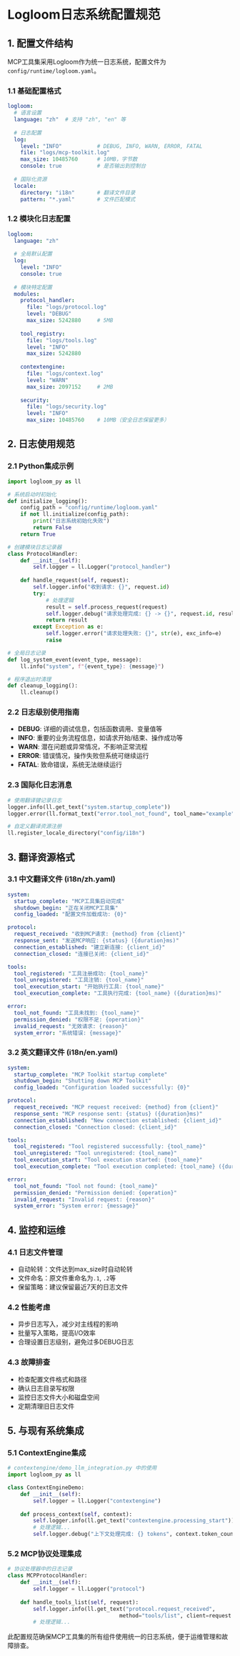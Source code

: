 # Logloom日志系统配置规范

## 1. 配置文件结构

MCP工具集采用Logloom作为统一日志系统，配置文件为`config/runtime/logloom.yaml`。

### 1.1 基础配置格式
```yaml
logloom:
  # 语言设置
  language: "zh"  # 支持 "zh", "en" 等
  
  # 日志配置
  log:
    level: "INFO"           # DEBUG, INFO, WARN, ERROR, FATAL
    file: "logs/mcp-toolkit.log"
    max_size: 10485760      # 10MB，字节数
    console: true           # 是否输出到控制台
  
  # 国际化资源
  locale:
    directory: "i18n"       # 翻译文件目录
    pattern: "*.yaml"       # 文件匹配模式
```

### 1.2 模块化日志配置
```yaml
logloom:
  language: "zh"
  
  # 全局默认配置
  log:
    level: "INFO"
    console: true
    
  # 模块特定配置
  modules:
    protocol_handler:
      file: "logs/protocol.log"
      level: "DEBUG"
      max_size: 5242880     # 5MB
      
    tool_registry:
      file: "logs/tools.log"
      level: "INFO"
      max_size: 5242880
      
    contextengine:
      file: "logs/context.log"
      level: "WARN"
      max_size: 2097152     # 2MB
      
    security:
      file: "logs/security.log"
      level: "INFO"
      max_size: 10485760    # 10MB（安全日志保留更多）
```

## 2. 日志使用规范

### 2.1 Python集成示例
```python
import logloom_py as ll

# 系统启动时初始化
def initialize_logging():
    config_path = "config/runtime/logloom.yaml"
    if not ll.initialize(config_path):
        print("日志系统初始化失败")
        return False
    return True

# 创建模块日志记录器
class ProtocolHandler:
    def __init__(self):
        self.logger = ll.Logger("protocol_handler")
        
    def handle_request(self, request):
        self.logger.info("收到请求: {}", request.id)
        try:
            # 处理逻辑
            result = self.process_request(request)
            self.logger.debug("请求处理完成: {} -> {}", request.id, result.status)
            return result
        except Exception as e:
            self.logger.error("请求处理失败: {}", str(e), exc_info=e)
            raise

# 全局日志记录
def log_system_event(event_type, message):
    ll.info("system", f"{event_type}: {message}")

# 程序退出时清理
def cleanup_logging():
    ll.cleanup()
```

### 2.2 日志级别使用指南

- **DEBUG**: 详细的调试信息，包括函数调用、变量值等
- **INFO**: 重要的业务流程信息，如请求开始/结束、操作成功等
- **WARN**: 潜在问题或异常情况，不影响正常流程
- **ERROR**: 错误情况，操作失败但系统可继续运行
- **FATAL**: 致命错误，系统无法继续运行

### 2.3 国际化日志消息
```python
# 使用翻译键记录日志
logger.info(ll.get_text("system.startup_complete"))
logger.error(ll.format_text("error.tool_not_found", tool_name="example"))

# 自定义翻译资源注册
ll.register_locale_directory("config/i18n")
```

## 3. 翻译资源格式

### 3.1 中文翻译文件 (i18n/zh.yaml)
```yaml
system:
  startup_complete: "MCP工具集启动完成"
  shutdown_begin: "正在关闭MCP工具集"
  config_loaded: "配置文件加载成功: {0}"

protocol:
  request_received: "收到MCP请求: {method} from {client}"
  response_sent: "发送MCP响应: {status} ({duration}ms)"
  connection_established: "建立新连接: {client_id}"
  connection_closed: "连接已关闭: {client_id}"

tools:
  tool_registered: "工具注册成功: {tool_name}"
  tool_unregistered: "工具注销: {tool_name}"
  tool_execution_start: "开始执行工具: {tool_name}"
  tool_execution_complete: "工具执行完成: {tool_name} ({duration}ms)"

error:
  tool_not_found: "工具未找到: {tool_name}"
  permission_denied: "权限不足: {operation}"
  invalid_request: "无效请求: {reason}"
  system_error: "系统错误: {message}"
```

### 3.2 英文翻译文件 (i18n/en.yaml)
```yaml
system:
  startup_complete: "MCP Toolkit startup complete"
  shutdown_begin: "Shutting down MCP Toolkit"
  config_loaded: "Configuration loaded successfully: {0}"

protocol:
  request_received: "MCP request received: {method} from {client}"
  response_sent: "MCP response sent: {status} ({duration}ms)"
  connection_established: "New connection established: {client_id}"
  connection_closed: "Connection closed: {client_id}"

tools:
  tool_registered: "Tool registered successfully: {tool_name}"
  tool_unregistered: "Tool unregistered: {tool_name}"
  tool_execution_start: "Tool execution started: {tool_name}"
  tool_execution_complete: "Tool execution completed: {tool_name} ({duration}ms)"

error:
  tool_not_found: "Tool not found: {tool_name}"
  permission_denied: "Permission denied: {operation}"
  invalid_request: "Invalid request: {reason}"
  system_error: "System error: {message}"
```

## 4. 监控和运维

### 4.1 日志文件管理
- 自动轮转：文件达到max_size时自动轮转
- 文件命名：原文件重命名为`.1`, `.2`等
- 保留策略：建议保留最近7天的日志文件

### 4.2 性能考虑
- 异步日志写入，减少对主线程的影响
- 批量写入策略，提高I/O效率
- 合理设置日志级别，避免过多DEBUG日志

### 4.3 故障排查
- 检查配置文件格式和路径
- 确认日志目录写权限
- 监控日志文件大小和磁盘空间
- 定期清理旧日志文件

## 5. 与现有系统集成

### 5.1 ContextEngine集成
```python
# contextengine/demo_llm_integration.py 中的使用
import logloom_py as ll

class ContextEngineDemo:
    def __init__(self):
        self.logger = ll.Logger("contextengine")
        
    def process_context(self, context):
        self.logger.info(ll.get_text("contextengine.processing_start"))
        # 处理逻辑...
        self.logger.debug("上下文处理完成: {} tokens", context.token_count)
```

### 5.2 MCP协议处理集成
```python
# 协议处理器中的日志记录
class MCPProtocolHandler:
    def __init__(self):
        self.logger = ll.Logger("protocol")
        
    def handle_tools_list(self, request):
        self.logger.info(ll.get_text("protocol.request_received", 
                                   method="tools/list", client=request.client_id))
        # 处理逻辑...
```

此配置规范确保MCP工具集的所有组件使用统一的日志系统，便于运维管理和故障排查。
